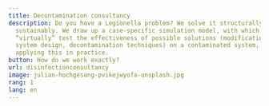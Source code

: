 ```yaml
---
title: Decontamination consultancy
description: Do you have a Legionella problem? We solve it structurally and
  sustainably. We draw up a case-specific simulation model, with which we first
  “virtually” test the effectiveness of possible solutions (modifications to the
  system design, decontamination techniques) on a contaminated system, before
  applying this in practice.
button: How do we work exactly?
url: disinfectionconsultancy
image: julian-hochgesang-pvikejwyofa-unsplash.jpg
rang: 1
lang: en
---
```

